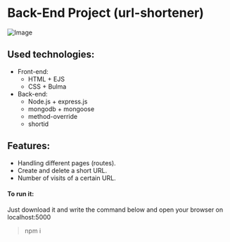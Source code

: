 # Back-End Project (url-shortener)

![Image](https://imgur.com/B1D2Nv6.png)
## Used technologies:
- Front-end:
  - HTML + EJS
  - CSS + Bulma
- Back-end:
  - Node.js + express.js
  - mongodb + mongoose
  - method-override
  - shortid
## Features:
- Handling different pages (routes).
- Create and delete a short URL.
- Number of visits of a certain URL.

####   To run it:
Just download it and write the command below and open your browser on localhost:5000
> npm i
